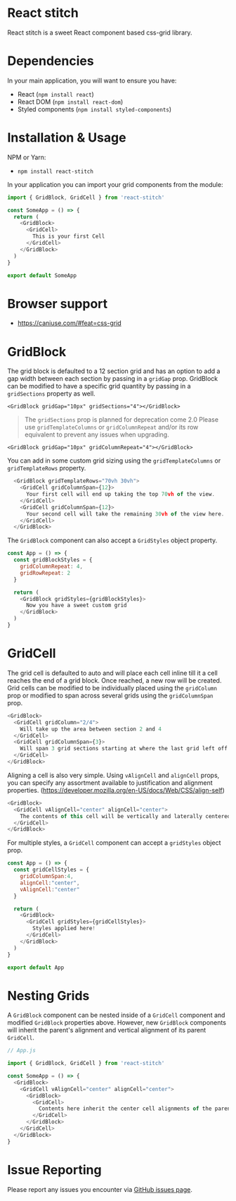 # React stitch

React stitch is a sweet React component based css-grid library.

# Dependencies

In your main application, you will want to ensure you have:

- React (`npm install react`)
- React DOM (`npm install react-dom`)
- Styled components (`npm install styled-components`)

# Installation & Usage

NPM or Yarn:
- `npm install react-stitch`

In your application you can import your grid components from the module:

```Javascript
import { GridBlock, GridCell } from 'react-stitch'

const SomeApp = () => {
  return (
    <GridBlock>
      <GridCell>
        This is your first Cell
      </GridCell>
    </GridBlock>
  )
}

export default SomeApp
```

# Browser support
- https://caniuse.com/#feat=css-grid

# GridBlock
The grid block is defaulted to a 12 section grid and has an option to
add a gap width between each section by passing in a `gridGap` prop. GridBlock
can be modified to have a specific grid quantity by passing in a `gridSections`
property as well.

`<GridBlock gridGap="10px" gridSections="4"></GridBlock>`

> The `gridSections` prop is planned for deprecation come 2.0
> Please use `gridTemplateColumns` or `gridColumnRepeat` and/or its row
> equivalent to prevent any issues when upgrading.

`<GridBlock gridGap="10px" gridColumnRepeat="4"></GridBlock>`

You can add in some custom grid sizing using the `gridTemplateColumns` or
`gridTemplateRows` property.

```Javascript
  <GridBlock gridTemplateRows="70vh 30vh">
    <GridCell gridColumnSpan={12}>
      Your first cell will end up taking the top 70vh of the view.
    </GridCell>
    <GridCell gridColumnSpan={12}>
      Your second cell will take the remaining 30vh of the view here.
    </GridCell>
  </GridBlock>
```

The `GridBlock` component can also accept a `GridStyles` object property.

```Javascript
const App = () => {
  const gridBlockStyles = {
    gridColumnRepeat: 4,
    gridRowRepeat: 2
  }

  return (
    <GridBlock gridStyles={gridBlockStyles}>
      Now you have a sweet custom grid
    </GridBlock>
  )
}
```

# GridCell
The grid cell is defaulted to auto and will place each cell inline till it
a cell reaches the end of a grid block. Once reached, a new row will be created.
Grid cells can be modified to be individually placed using the `gridColumn` prop
or modified to span across several grids using the `gridColumnSpan` prop.

```Javascript
<GridBlock>
  <GridCell gridColumn="2/4">
    Will take up the area between section 2 and 4
  </GridCell>
  <GridCell gridColumnSpan={3}>
    Will span 3 grid sections starting at where the last grid left off
  </GridCell>
</GridBlock>
```

Aligning a cell is also very simple. Using `vAlignCell` and `alignCell` props,
you can specify any assortment available to justification and alignment
properties. (https://developer.mozilla.org/en-US/docs/Web/CSS/align-self)

```Javascript
<GridBlock>
  <GridCell vAlignCell="center" alignCell="center">
    The contents of this cell will be vertically and laterally centered.
  </GridCell>
</GridBlock>
```

For multiple styles, a `GridCell` component can accept a `gridStyles` object
prop.

```Javascript
const App = () => {
  const gridCellStyles = {
    gridColumnSpan:4,
    alignCell:"center",
    vAlignCell:"center"
  }

  return (
    <GridBlock>
      <GridCell gridStyles={gridCellStyles}>
        Styles applied here!
      </GridCell>
    </GridBlock>
  )
}

export default App
```

# Nesting Grids
A `GridBlock` component can be nested inside of a `GridCell` component and
modified `GridBlock` properties above. However, new `GridBlock` components will
inherit the parent's alignment and vertical alignment of its parent `GridCell`.

```Javascript
// App.js

import { GridBlock, GridCell } from 'react-stitch'

const SomeApp = () => {
  <GridBlock>
    <GridCell vAlignCell="center" alignCell="center">
      <GridBlock>
        <GridCell>
          Contents here inherit the center cell alignments of the parent cell.
        </GridCell>
      </GridBlock>
    </GridCell>
  </GridBlock>
}
```

# Issue Reporting
Please report any issues you encounter via [GitHub issues page](https://github.com/Cishkash/react-stitch/issues).
